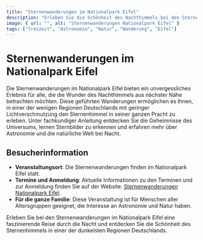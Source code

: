 ```yaml
---
title: "Sternenwanderungen im Nationalpark Eifel"
description: "Erleben Sie die Schönheit des Nachthimmels bei den Sternenwanderungen im Nationalpark Eifel, einem magischen Erlebnis für Astronomiebegeisterte und Naturliebhaber"
image: { url: "", alt: "Sternenwanderungen Nationalpark Eifel" }
tags: ["freizeit", "Astronomie", "Natur", "Wanderung", "Eifel"]
---
```


# Sternenwanderungen im Nationalpark Eifel

Die Sternenwanderungen im Nationalpark Eifel bieten ein unvergessliches Erlebnis für alle, die die Wunder des Nachthimmels aus nächster Nähe betrachten möchten. Diese geführten Wanderungen ermöglichen es Ihnen, in einer der wenigen Regionen Deutschlands mit geringer Lichtverschmutzung den Sternenhimmel in seiner ganzen Pracht zu erleben. Unter fachkundiger Anleitung entdecken Sie die Geheimnisse des Universums, lernen Sternbilder zu erkennen und erfahren mehr über Astronomie und die natürliche Welt bei Nacht.

## Besucherinformation

- **Veranstaltungsort**: Die Sternenwanderungen finden im Nationalpark Eifel statt.
- **Termine und Anmeldung**: Aktuelle Informationen zu den Terminen und zur Anmeldung finden Sie auf der Website: [Sternenwanderungen Nationalpark Eifel](https://www.nationalpark-eifel.de/sternenpark).
- **Für die ganze Familie**: Diese Veranstaltung ist für Menschen aller Altersgruppen geeignet, die Interesse an Astronomie und Natur haben.

Erleben Sie bei den Sternenwanderungen im Nationalpark Eifel eine faszinierende Reise durch die Nacht und entdecken Sie die Schönheit des Sternenhimmels in einer der dunkelsten Regionen Deutschlands.
